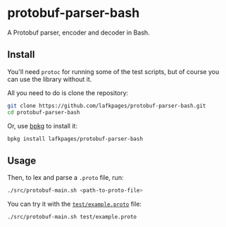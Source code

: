 # protobuf-parser-bash

A Protobuf parser, encoder and decoder in Bash.

## Install

You'll need `protoc` for running some of the test scripts, but of course
you can use the library without it.

All you need to do is clone the repository:

```bash
git clone https://github.com/lafkpages/protobuf-parser-bash.git
cd protobuf-parser-bash
```

Or, use [bpkg](https://bpkg.sh) to install it:

```bash
bpkg install lafkpages/protobuf-parser-bash
```

## Usage

Then, to lex and parse a `.proto` file, run:

```bash
./src/protobuf-main.sh <path-to-proto-file>
```

You can try it with the [`test/example.proto`](#test/example.proto) file:

```bash
./src/protobuf-main.sh test/example.proto
```
